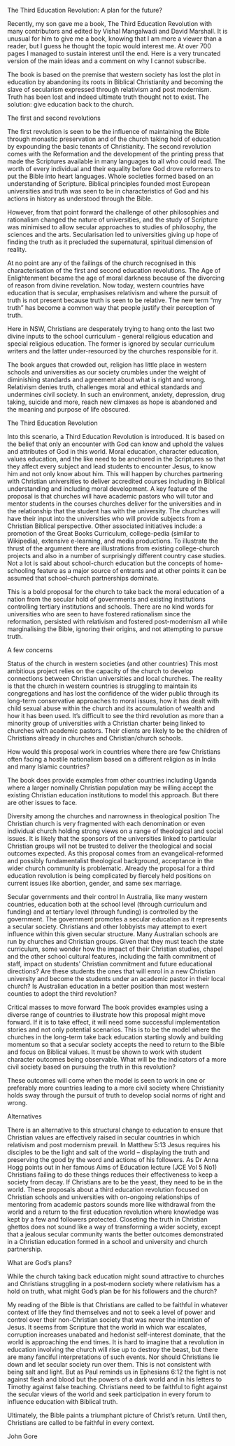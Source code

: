 


The Third Education Revolution: A plan for the future?

Recently, my son gave me a book, The Third Education Revolution with many contributors and edited by Vishal Mangalwadi and David Marshall. It is unusual for him to give me a book, knowing that I am more a viewer than a reader, but I guess he thought the topic would interest me. At over 700 pages I managed to sustain interest until the end. Here is a very truncated version of the main ideas and a comment on why I cannot subscribe.

The book is based on the premise that western society has lost the plot in education by abandoning its roots in Biblical Christianity and becoming the slave of secularism expressed through relativism and post modernism. Truth has been lost and indeed ultimate truth thought not to exist. The solution: give education back to the church. 

The first and second revolutions

The first revolution is seen to be the influence of maintaining the Bible through monastic preservation and of the church taking hold of education by expounding the basic tenants of Christianity. The second revolution comes with the Reformation and the development of the printing press that made the Scriptures available in many languages to all who could read. The worth of every individual and their equality before God drove reformers to put the Bible into heart languages. Whole societies formed based on an understanding of Scripture. Biblical principles founded most European universities and truth was seen to be in characteristics of God and his actions in history as understood through the Bible.

However, from that point forward the challenge of other philosophies and rationalism changed the nature of universities, and the study of Scripture was minimised to allow secular approaches to studies of philosophy, the sciences and the arts. Secularisation led to universities giving up hope of finding the truth as it precluded the supernatural, spiritual dimension of reality.

At no point are any of the failings of the church recognised in this characterisation of the first and second education revolutions. The Age of Enlightenment became the age of moral darkness because of the divorcing of reason from divine revelation. Now today, western countries have education that is secular, emphasises relativism and where the pursuit of truth is not present because truth is seen to be relative. The new term “my truth” has become a common way that people justify their perception of truth.

Here in NSW, Christians are desperately trying to hang onto the last two divine inputs to the school curriculum - general religious education and special religious education. The former is ignored by secular curriculum writers and the latter under-resourced by the churches responsible for it. 

The book argues that crowded out, religion has little place in western schools and universities as our society crumbles under the weight of diminishing standards and agreement about what is right and wrong. Relativism denies truth, challenges moral and ethical standards and undermines civil society. In such an environment, anxiety, depression, drug taking, suicide and more, reach new climaxes as hope is abandoned and the meaning and purpose of life obscured.  

The Third Education Revolution

Into this scenario, a Third Education Revolution is introduced. It is based on the belief that only an encounter with God can know and uphold the values and attributes of God in this world. Moral education, character education, values education, and the like need to be anchored in the Scriptures so that they affect every subject and lead students to encounter Jesus, to know him and not only know about him. This will happen by churches partnering with Christian universities to deliver accredited courses including in Biblical understanding and including moral development. A key feature of the proposal is that churches will have academic pastors who will tutor and mentor students in the courses churches deliver for the universities and in the relationship that the student has with the university. The churches will have their input into the universities who will provide subjects from a Christian Biblical perspective. Other associated initiatives include: a promotion of the Great Books Curriculum, college-pedia (similar to Wikipedia), extensive e-learning, and media productions. To illustrate the thrust of the argument there are illustrations from existing college-church projects and also in a number of surprisingly different country case studies. Not a lot is said about school-church education but the concepts of home-schooling feature as a major source of entrants and at other points it can be assumed that school–church partnerships dominate. 

This is a bold proposal for the church to take back the moral education of a nation from the secular hold of governments and existing institutions controlling tertiary institutions and schools. There are no kind words for universities who are seen to have fostered rationalism since the reformation, persisted with relativism and fostered post-modernism all while marginalising the Bible, ignoring their origins, and not attempting to pursue truth.  

A few concerns

Status of the church in western societies (and other countries)
This most ambitious project relies on the capacity of the church to develop connections between Christian universities and local churches. The reality is that the church in western countries is struggling to maintain its congregations and has lost the confidence of the wider public through its long-term conservative approaches to moral issues, how it has dealt with child sexual abuse within the church and its accumulation of wealth and how it has been used. It’s difficult to see the third revolution as more than a minority group of universities with a Christian charter being linked to churches with academic pastors. Their clients are likely to be the children of Christians already in churches and Christian/church schools. 

How would this proposal work in countries where there are few Christians often facing a hostile nationalism based on a different religion as in India and many Islamic countries? 

The book does provide examples from other countries including Uganda where a larger nominally Christian population may be willing accept the existing Christian education institutions to model this approach. But there are other issues to face.

Diversity among the churches and narrowness in theological position
The Christian church is very fragmented with each denomination or even individual church holding strong views on a range of theological and social issues. It is likely that the sponsors of the universities linked to particular Christian groups will not be trusted to deliver the theological and social outcomes expected. As this proposal comes from an evangelical-reformed and possibly fundamentalist theological background, acceptance in the wider church community is problematic. Already   the proposal for a third education revolution is being complicated by fiercely held positions on current issues like abortion, gender, and same sex marriage.  

Secular governments and their control
In Australia, like many western countries, education both at the school level (through curriculum and funding) and at tertiary level (through funding) is controlled by the government. The government promotes a secular education as it represents a secular society. Christians and other lobbyists may attempt to exert influence within this given secular structure. Many Australian schools are run by churches and Christian groups. Given that they must teach the state curriculum, some wonder how the impact of their Christian studies, chapel and the other school cultural features, including the faith commitment of staff, impact on students’ Christian commitment and future educational directions? Are these students the ones that will enrol in a new Christian university and become the students under an academic pastor in their local church? Is Australian education in a better position than most western counties to adopt the third revolution? 
 
Critical masses to move forward
The book provides examples using a diverse range of countries to illustrate how this proposal might move forward. If it is to take effect, it will need some successful implementation stories and not only potential scenarios. This is to be the model where the churches in the long-term take back education starting slowly and building momentum so that a secular society accepts the need to return to the Bible and focus on Biblical values. It must be shown to work with student character outcomes being observable. What will be the indicators of a more civil society based on pursuing the truth in this revolution?

These outcomes will come when the model is seen to work in one or preferably more countries leading to a more civil society where Christianity holds sway through the pursuit of truth to develop social norms of right and wrong.

Alternatives

There is an alternative to this structural change to education to ensure that Christian values are effectively raised in secular countries in which relativism and post modernism prevail. In Matthew 5:13 Jesus requires his disciples to be the light and salt of the world – displaying the truth and preserving the good by the word and actions of his followers. As Dr Anna Hogg points out in her famous Aims of Education lecture (JCE Vol 5 No1) Christians failing to do these things reduces their effectiveness to keep a society from decay. If Christians are to be the yeast, they need to be in the world. These proposals about a third education revolution focused on Christian schools and universities with on-ongoing relationships of mentoring from academic pastors sounds more like withdrawal from the world and a return to the first education revolution where knowledge was kept by a few and followers protected. Closeting the truth in Christian ghettos does not sound like a way of transforming a wider society, except that a jealous secular community wants the better outcomes demonstrated in a Christian education formed in a school and university and church partnership.

What are God’s plans?

While the church taking back education might sound attractive to churches and Christians struggling in a post-modern society where relativism has a hold on truth, what might God’s plan be for his followers and the church?

My reading of the Bible is that Christians are called to be faithful in whatever context of life they find themselves and not to seek a level of power and control over their non-Christian society that was never the intention of Jesus. It seems from Scripture that the world in which war escalates, corruption increases unabated and hedonist self-interest dominate, that the world is approaching the end times. It is hard to imagine that a revolution in education involving the church will rise up to destroy the beast, but there are many fanciful interpretations of such events. Nor should Christians lie down and let secular society run over them. This is not consistent with being salt and light. But as Paul reminds us in Ephesians 6:12 the fight is not against flesh and blood but the powers of a dark world and in his letters to Timothy against false teaching. Christians need to be faithful to fight against the secular views of the world and seek participation in every forum to influence education with Biblical truth. 

Ultimately, the Bible paints a triumphant picture of Christ’s return. Until then, Christians are called to be faithful in every context.

John Gore
